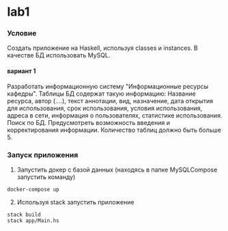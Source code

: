 # lab1
### Условие 
Создать приложение на Haskell, используя classes и instances. В качестве БД использовать MySQL.
#### вариант 1
Разработать информационную систему "Информационные ресурсы кафедры". Таблицы БД содержат такую информацию: Название ресурса, автор (....), текст аннотации, вид, назначение, дата открытия для использования, срок использования, условия использования, адреса в сети, информация о пользователях, статистике использования. Поиск по БД. Предусмотреть возможность введения и корректирования информации. Количество таблиц должно быть больше 5.

### Запуск приложения
1. Запустить докер с базой данных (находясь в папке MySQLCompose запустить команду)
```
docker-compose up
```
2. Используя stack запустить приложение
```
stack build
stack app/Main.hs
```
